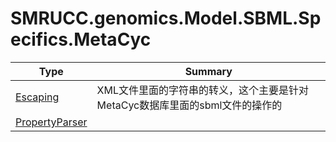 ﻿
# SMRUCC.genomics.Model.SBML.Specifics.MetaCyc

|Type|Summary|
|----|-------|
|[Escaping](./Escaping.md)|XML文件里面的字符串的转义，这个主要是针对MetaCyc数据库里面的sbml文件的操作的|
|[PropertyParser](./PropertyParser.md)||

